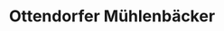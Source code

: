 ---
title: "Ottendorfer Mühlenbäcker"
url: /dresden/ottendorfer-muehlenbaecker-blasewitzer-strasse/
shop: Bäckerei
---